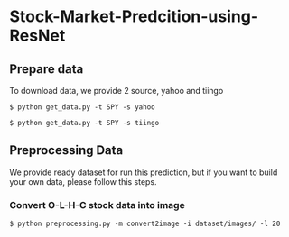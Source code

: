 # Stock-Market-Predcition-using-ResNet

## Prepare data
To download data, we provide 2 source, yahoo and tiingo

```shell-script
$ python get_data.py -t SPY -s yahoo
```
```shell-script
$ python get_data.py -t SPY -s tiingo
```
## Preprocessing Data
We provide ready dataset for run this prediction, but if you want to build your own data, please follow this steps.

### Convert O-L-H-C stock data into image
```shell-script
$ python preprocessing.py -m convert2image -i dataset/images/ -l 20
```
